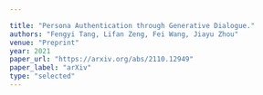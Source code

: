 ```yaml
---

title: "Persona Authentication through Generative Dialogue."
authors: "Fengyi Tang, Lifan Zeng, Fei Wang, Jiayu Zhou"
venue: "Preprint"
year: 2021
paper_url: "https://arxiv.org/abs/2110.12949"
paper_label: "arXiv"
type: "selected"
---
```

